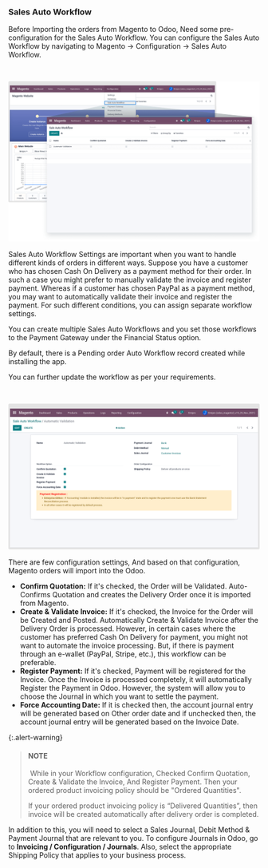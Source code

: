 
### Sales Auto Workflow



Before Importing the orders from Magento to Odoo, Need some pre-configuration for the Sales Auto Workflow. You can configure the Sales Auto Workflow by navigating to Magento -> Configuration -> Sales Auto Workflow.


 


![](./images/4-9-1-1.png)


Sales Auto Workflow Settings are important when you want to handle different kinds of orders in different ways. Suppose you have a customer who has chosen Cash On Delivery as a payment method for their order. In such a case you might prefer to manually validate the invoice and register payment. Whereas if a customer has chosen PayPal as a payment method, you may want to automatically validate their invoice and register the payment. For such different conditions, you can assign separate workflow settings.


You can create multiple Sales Auto Workflows and you set those workflows to the Payment Gateway under the Financial Status option.


By default, there is a Pending order Auto Workflow record created while installing the app.


You can further update the workflow as per your requirements.


 


![](./images/4-9-1-2.png)


There are few configuration settings, And based on that configuration, Magento orders will import into the Odoo.


* **Confirm Quotation:** If it's checked, the Order will be Validated. Auto-Confirms Quotation and creates the Delivery Order once it is imported from Magento.
* **Create & Validate Invoice:** If it's checked, the Invoice for the Order will be Created and Posted. Automatically Create & Validate Invoice after the Delivery Order is processed. However, in certain cases where the customer has preferred Cash On Delivery for payment, you might not want to automate the invoice processing. But, if there is payment through an e-wallet (PayPal, Stripe, etc.), this workflow can be preferable.
* **Register Payment:** If it's checked, Payment will be registered for the Invoice. Once the Invoice is processed completely, it will automatically Register the Payment in Odoo. However, the system will allow you to choose the Journal in which you want to settle the payment.
* **Force Accounting Date:** If it is checked then, the account journal entry will be generated based on Other order date and if unchecked then, the account journal entry will be generated based on the Invoice Date.



{:.alert-warning} 
> 
> #### NOTE
> 
>  While in your Workflow configuration, Checked Confirm Quotation, Create & Validate the Invoice, And Register Payment. Then your ordered product invoicing policy should be "Ordered Quantities".
> 
> 
> If your ordered product invoicing policy is “Delivered Quantities”, then invoice will be created automatically after delivery order is completed.
> 
> 
> 


In addition to this, you will need to select a Sales Journal, Debit Method & Payment Journal that are relevant to you. To configure Journals in Odoo, go to **Invoicing / Configuration / Journals**. Also, select the appropriate Shipping Policy that applies to your business process. 




